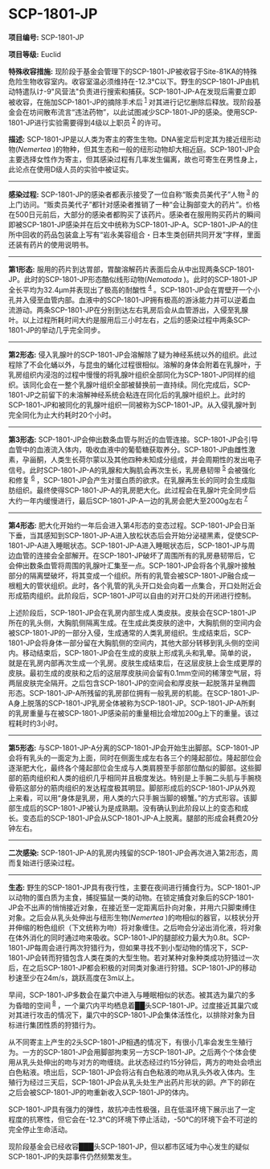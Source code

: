 # SCP-1801-JP
**项目编号:**  SCP-1801-JP

**项目等级:**  Euclid

**特殊收容措施:**  现阶段于基金会管理下的SCP-1801-JP被收容于Site-81KA的特殊危险生物收容室内。收容室温必须维持在-12.3°C以下。野生的SCP-1801-JP由机动特遣队け-9"风营法"负责进行搜索和捕获。SCP-1801-JP-A在发现后需要立即被收容，在施加SCP-1801-JP的摘除手术后<sup class='footnoteref'>
 <a shape='rect' class='footnoteref' id='footnoteref-1' href='javascript:;' onclick='WIKIDOT.page.utils.scrollToReference(&apos;footnote-1&apos;)'>1</a>
</sup>对其进行记忆删除后释放。现阶段基金会在坊间散布流言“违法药物”，以此试图减少SCP-1801-JP的感染。使用SCP-1801-JP进行实验需要得到4级以上职员<sup class='footnoteref'>
 <a shape='rect' class='footnoteref' id='footnoteref-2' href='javascript:;' onclick='WIKIDOT.page.utils.scrollToReference(&apos;footnote-2&apos;)'>2</a>
</sup>的许可。

**描述:**  SCP-1801-JP是以人类为寄主的寄生生物。DNA鉴定后判定其为接近纽形动物(*Nemertea* )的物种，但其生态和一般的纽形动物却大相近庭。SCP-1801-JP会主要选择女性作为寄主，但其感染过程有几率发生偏离，故也可寄生在男性身上，此论点在使用D级人员的实验中被证实。


---

**感染过程:**  SCP-1801-JP的感染者都表示接受了一位自称“贩卖员美代子”人物<sup class='footnoteref'>
 <a shape='rect' class='footnoteref' id='footnoteref-3' href='javascript:;' onclick='WIKIDOT.page.utils.scrollToReference(&apos;footnote-3&apos;)'>3</a>
</sup>的上门访问。“贩卖员美代子”都针对感染者推销了一种“会让胸部变大的药片”。价格在500日元前后，大部分的感染者都购买了该药片。感染者在服用购买药片的瞬间即被SCP-1801-JP感染并在后文中统称为SCP-1801-JP-A。SCP-1801-JP-A的住所中回收的药品包装盒上写有“岩永美容组合・日本生类创研共同开发”字样，里面还装有药片的使用说明书。


---

**第1形态:**  服用的药片到达胃部，胃酸溶解药片表面后会从中出现两条SCP-1801-JP。此时的SCP-1801-JP形态酷似线形动物(*Nematoda* )。此时的SCP-1801-JP全长平均为32.4μm并表现出了极高的耐酸性<sup class='footnoteref'>
 <a shape='rect' class='footnoteref' id='footnoteref-4' href='javascript:;' onclick='WIKIDOT.page.utils.scrollToReference(&apos;footnote-4&apos;)'>4</a>
</sup>。SCP-1801-JP会在胃壁开一个小孔并入侵至血管内部。血液中的SCP-1801-JP拥有极高的游泳能力并可以逆着血流游动。两条SCP-1801-JP在分别到达左右乳房后会从血管游出，入侵至乳腺叶。以上过程所耗时间大约是服用后三小时左右，之后的感染过程中两条SCP-1801-JP的举动几乎完全同步。


---

**第2形态:**  侵入乳腺叶的SCP-1801-JP会溶解除了疑为神经系统以外的组织。此过程除了不会化蛹以外，与昆虫的蛹化过程很相似。溶解的身体会附着在乳腺叶，于乳房组织内浸泡的过程中慢慢的将乳腺叶组织全部同化为SCP-1801-JP同样的组织。该同化会在一整个乳腺叶组织全部被替换前一直持续。同化完成后，SCP-1801-JP之前留下的未溶解神经系统会粘连在同化后的乳腺叶组织上。此时的SCP-1801-JP和被同化的乳腺叶组织一同被称为SCP-1801-JP。从入侵乳腺叶到完全同化为止大约耗时20个小时。


---

**第3形态:**  SCP-1801-JP会伸出数条血管与附近的血管连接。SCP-1801-JP会引导血管中的血液流入体内，吸收血液中的葡萄糖获取养分。SCP-1801-JP由雌性激素，孕甾酮，人类生长荷尔蒙以及其他四种未知成分组成，并会周期性的发出电子信号。此时SCP-1801-JP-A的乳腺和大胸肌会再次生长，乳房悬韧带<sup class='footnoteref'>
 <a shape='rect' class='footnoteref' id='footnoteref-5' href='javascript:;' onclick='WIKIDOT.page.utils.scrollToReference(&apos;footnote-5&apos;)'>5</a>
</sup>会被强化和修复<sup class='footnoteref'>
 <a shape='rect' class='footnoteref' id='footnoteref-6' href='javascript:;' onclick='WIKIDOT.page.utils.scrollToReference(&apos;footnote-6&apos;)'>6</a>
</sup>，SCP-1801-JP会产生对蛋白质的欲求。在乳腺再生长的同时会生成脂肪组织。最终使得SCP-1801-JP-A的乳房肥大化。此过程会在乳腺叶完全同步后大约一年内缓慢进行，最后SCP-1801-JP-A一边的乳房会肥大至2000g左右<sup class='footnoteref'>
 <a shape='rect' class='footnoteref' id='footnoteref-7' href='javascript:;' onclick='WIKIDOT.page.utils.scrollToReference(&apos;footnote-7&apos;)'>7</a>
</sup>


---

**第4形态:**  肥大化开始约一年后会进入第4形态的变态过程。SCP-1801-JP会日渐下垂，当其感知到SCP-1801-JP-A进入放松状态后会开始分泌褪黑素，促使SCP-1801-JP-A进入睡眠状态。SCP-1801-JP-A进入睡眠状态后，SCP-1801-JP与周边血管的连接会全部解开。在SCP-1801-JP破坏了周围所有的乳房悬韧带后，它会伸出数条血管将周围的乳腺叶汇集至一点。SCP-1801-JP会将各个乳腺叶接触部分的隔离壁破坏，将其变成一个组织。所有的乳管会被SCP-1801-JP融合成一根粗大的管状组织。此时，各个乳管的乳头开口处会向着一点集合，开口处附近会形成筋肉组织。此阶段后，SCP-1801-JP可以自由的对开口处的开闭进行控制。

上述阶段后，SCP-1801-JP会在乳房内部生成人类皮肤。皮肤会在SCP-1801-JP所在的乳头侧，大胸肌侧隔离生成。在生成此类皮肤的途中，大胸肌侧的空间内会被SCP-1801-JP的一部分入侵，生成通常的人类乳房组织。生成结束后，SCP-1801-JP会将身体一部分留在大胸肌侧的空间内，其他大部分转移到乳头侧的空间内。移动结束后，SCP-1801-JP会在生成的皮肤上形成乳头和乳晕。简单的说，就是在乳房内部再次生成一个乳房。皮肤生成结束后，在这层皮肤上会生成更厚的皮肤。最初生成的皮肤和之后的这层厚皮肤间会留有0.1mm空间的稀薄空气层，将两层皮肤完全隔开。之后包含SCP-1801-JP的空间会和厚皮肤一起脱落并呈椭圆形态。SCP-1801-JP-A所残留的乳房部位拥有一般乳房的机能。在SCP-1801-JP-A身上脱落的SCP-1801-JP乳房全体被称为SCP-1801-JP。SCP-1801-JP-A所剩的乳房重量与在被SCP-1801-JP感染前的重量相比会增加200g上下的重量。该过程耗时约3小时。



---


**第5形态:**  与SCP-1801-JP-A分离的SCP-1801-JP会开始生出脚部。SCP-1801-JP会将有乳头的一面定为上面，同时在侧面生成左右各三个的隆起部位。隆起部位会逐渐肥大化，最终各个隆起部位会生成与人类肩膀至手部部位酷似的脚部。这些脚部的筋肉组织和人类的组织几乎相同并且极度发达。特别是上手腕二头肌与手腕桡骨筋这部分的筋肉组织的发达程度极其明显。脚部形成后的SCP-1801-JP从外观上来看，可以用“身体是乳房，用人类的六只手腕当脚的螃蟹。”的方式形容。该脚部生成后的SCP-1801-JP被认为是成熟期。没有确认到此阶段以上的变态和成长。变态后的SCP-1801-JP会从SCP-1801-JP-A上脱离。腿部的形成会耗费20分钟左右。


---

**二次感染:**  SCP-1801-JP-A的乳房内残留的SCP-1801-JP会再次进入第2形态，周而复始进行感染过程。


---

**生态:**  野生的SCP-1801-JP具有夜行性，主要在夜间进行捕食行为。SCP-1801-JP以动物的蛋白质为主食，捕捉猫鼠一类的动物。在锁定捕食对象后的SCP-1801-JP会不出声的悄悄接近对象，在接近至一定距离后扑向对象，并用六只脚束缚住对象。之后会从乳头处伸出与纽形生物(*Nemertea* )的吻相似的器官，以枝状分开并伸缩的粉色组织（下文统称为吻）将对象缠住。之后吻会分泌出消化液，将对象在体外消化的同时通过吻来吸收。SCP-1801-JP的腿部绞力最大为0.8t。SCP-1801-JP每周会进行两次狩猎行为，但如果寻找不到小型动物的情况下，SCP-1801-JP会转而狩猎包含人类在类的大型生物。若对某种对象种类成功狩猎过一次后，在之后SCP-1801-JP都会积极的对同类对象进行狩猎。SCP-1801-JP的移动秒速至少在24m/s，跳跃高度在3m以上。

早间，SCP-1801-JP多数会在巢穴中进入与睡眠相似的状态。被其选为巢穴的多为昏暗的空间<sup class='footnoteref'>
 <a shape='rect' class='footnoteref' id='footnoteref-8' href='javascript:;' onclick='WIKIDOT.page.utils.scrollToReference(&apos;footnote-8&apos;)'>8</a>
</sup>，一个巢穴内平均栖息着██头SCP-1801-JP。过度接近其巢穴或对其进行攻击的情况下，巢穴中的SCP-1801-JP会集体活性化，以排除对象为目标进行集团性质的狩猎行为。

从不同寄主上产生的2头SCP-1801-JP相遇的情况下，有很小几率会发生生殖行为。一方的SCP-1801-JP会用脚部拘束另一方SCP-1801-JP。之后两个个体会使用从乳头处伸出的吻与对方的吻缠绕。此状态经过约15分钟后，两方的吻处会喷出白色粘液。喷出后，SCP-1801-JP会将沾有白色粘液的吻从乳头外收入体内。生殖行为经过三天后，SCP-1801-JP会从乳头处生产出药片形状的卵。产下的卵在之后会被SCP-1801-JP的吻重新收入SCP-1801-JP的体内。

SCP-1801-JP具有强力的弹性，故抗冲击性极强，且在低温环境下展示出了一定程度的抗寒性，但它会在-12.3°C的环境下停止活动，-50°C的环境下会不可逆的完全停止生命活动。

现阶段基金会已经收容███头SCP-1801-JP，但以都市区域为中心发生的疑似SCP-1801-JP的失踪事件仍然频繁发生。

